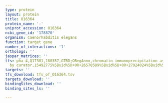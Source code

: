 ```yaml
---
type: protein
layout: protein
title: O16364
protein_name: '-'
uniprot_accession: O16364
ncbi_gene_id: '178870'
organism: Caenorhabditis elegans
function: target gene
number_of_interactions: '1'
orthologs: ''
jaspar_matrices: ''
tfs: pha-4,Q17381,180357,GTRD;ORegAnno,chromatin immunoprecipitation assay;inferred
  by curator,15492775%5Buid%5D+OR+26578589%5Buid%5D+OR+27924024%5Buid%5D,Yes
targets: ''
tfs_download: tfs_of_O16364.tsv
targets_download: ''
bindingSites_download: ''
binding_sites_ls: ''

---
```

